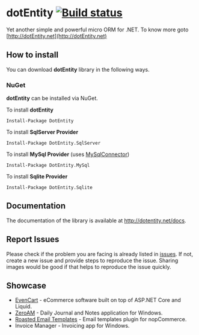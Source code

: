 # dotEntity [![Build status](https://ci.appveyor.com/api/projects/status/74u92nek2pldu5wg?svg=true)](https://ci.appveyor.com/project/Apexol/dotentity)

Yet another simple and powerful micro ORM for .NET. To know more goto [http://dotEntity.net](http://dotEntity.net)

## How to install
You can download **dotEntity** library in the following ways.

### NuGet
**dotEntity** can be installed via NuGet.

To install **dotEntity**
```
Install-Package DotEntity
```
To install **SqlServer Provider**
```
Install-Package DotEntity.SqlServer
```
To install **MySql Provider** (uses [MySqlConnector](https://github.com/mysql-net/MySqlConnector?target=_blank))
```
Install-Package DotEntity.MySql
```
To install **Sqlite Provider**
```
Install-Package DotEntity.Sqlite
```
## Documentation
The documentation of the library is available at http://dotentity.net/docs.

## Report Issues
Please check if the problem you are facing is already listed in [issues](https://github.com/RoastedBytes/dotEntity/issues). If not, create a new issue and provide steps to reproduce the issue. Sharing images would be good if that helps to reproduce the issue quickly.

## Showcase

* [EvenCart](https://www.evencart.com) - eCommerce software built on top of ASP.NET Core and Liquid.
* [ZeroAM](https://www.roastedbytes.com/zeroam) - Daily Journal and Notes application for Windows.
* [Roasted Email Templates](https://www.roastedbytes.com/roasted-email-templates-for-nopcommerce) - Email templates plugin for nopCommerce.
* Invoice Manager - Invoicing app for Windows.

 